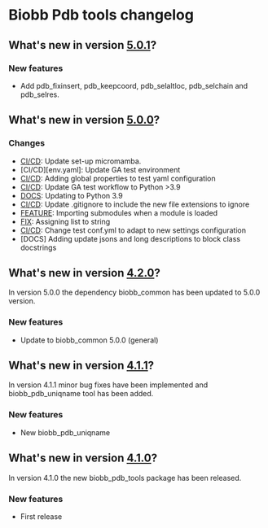 
# Biobb Pdb tools changelog

## What's new in version [5.0.1](https://github.com/bioexcel/biobb_pdb_tools/releases/tag/v5.0.1)?
 
 ### New features

 * Add pdb_fixinsert, pdb_keepcoord, pdb_selaltloc, pdb_selchain and pdb_selres.

## What's new in version [5.0.0](https://github.com/bioexcel/biobb_pdb_tools/releases/tag/v5.0.0)?

### Changes

* [CI/CD](linting_and_testing.yml): Update set-up micromamba.
* [CI/CD][env.yaml]: Update GA test environment
* [CI/CD](conf.yml): Adding global properties to test yaml configuration
* [CI/CD](linting_and_testing): Update GA test workflow to Python >3.9
* [DOCS](.readthedocs.yaml): Updating to Python 3.9
* [CI/CD](GITIGNORE): Update .gitignore to include the new file extensions to ignore
* [FEATURE](__init__): Importing submodules when a module is loaded
* [FIX](biobb_pdb_tofasta): Assigning list to string
* [CI/CD](conf.yml): Change test conf.yml to adapt to new settings configuration
* [DOCS] Adding update jsons and long descriptions to block class docstrings


## What's new in version [4.2.0](https://github.com/bioexcel/biobb_pdb_tools/releases/tag/v5.0.0)?
In version 5.0.0 the dependency biobb_common has been updated to 5.0.0 version.

### New features

* Update to biobb_common 5.0.0 (general)

## What's new in version [4.1.1](https://github.com/bioexcel/biobb_pdb_tools/releases/tag/v4.1.1)?
In version 4.1.1 minor bug fixes have been implemented and biobb_pdb_uniqname tool has been added.

### New features

* New biobb_pdb_uniqname

## What's new in version [4.1.0](https://github.com/bioexcel/biobb_pdb_tools/releases/tag/v4.1.0)?
In version 4.1.0 the new biobb_pdb_tools package has been released.

### New features

* First release


